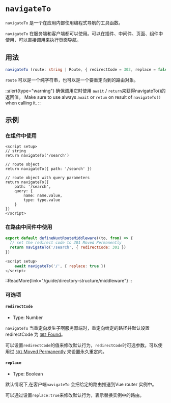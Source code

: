 # `navigateTo`

`navigateTo` 是一个在应用内部使用编程式导航的工具函数。 

`navigateTo` 在服务端和客户端都可以使用。可以在插件、中间件、页面、组件中使用，可以直接调用来执行页面导航。

## 用法

```ts
navigateTo (route: string | Route, { redirectCode = 302, replace = false })
```

`route` 可以是一个纯字符串，也可以是一个要重定向到的路由对象。

::alert{type="warning"}
确保调用它时使用 `await` / `return`来获得navigateTo()的返回值。
Make sure to use always `await` or `retun` on result of `navigateTo()` when calling it.
::

## 示例

### 在组件中使用

```vue
<script setup>
// string
return navigateTo('/search')

// route object
return navigateTo({ path: '/search' })

// route object with query parameters
return navigateTo({
    path: '/search',
    query: {
        name: name.value,
        type: type.value
    }
})
</script>
```

### 在路由中间件中使用

```js
export default defineNuxtRouteMiddleware((to, from) => {
  // set the redirect code to 301 Moved Permanently
  return navigateTo('/search', { redirectCode: 301 })
})
```

```js
<script setup>
    await navigateTo('/', { replace: true })
</script>
```

::ReadMore{link="/guide/directory-structure/middleware"}
::

### 可选项

#### `redirectCode`

- Type: Number

`navigateTo` 当重定向发生子啊服务器端时，重定向给定的路径并默认设置redirectCode 为 [`302` Found](https://developer.mozilla.org/en-US/docs/Web/HTTP/Status/302)。

可以设置`redirectCode`的值来修改默认行为，`redirectCode`时可选参数。可以使用过 [`301` Moved Permanently](https://developer.mozilla.org/en-US/docs/Web/HTTP/Status/301) 来设置永久重定向。

#### `replace`

- Type: Boolean

默认情况下,在客户端`navigateTo` 会把给定的路由推送到Vue router 实例中。

可以通过设置`replace:true`来修改默认行为，表示替换实例中的路由。

